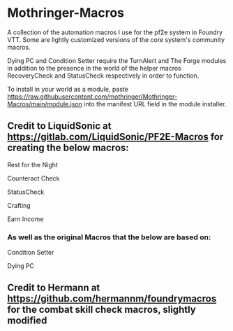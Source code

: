 # Mothringer-Macros
A collection of the automation macros I use for the pf2e system in Foundry VTT. Some are lightly customized versions of the core system's community macros.

Dying PC and Condition Setter require the TurnAlert and The Forge modules in addition to the presence in the world of the helper macros RecoveryCheck and StatusCheck respectively in order to function.

To install in your world as a module, paste https://raw.githubusercontent.com/mothringer/Mothringer-Macros/main/module.json into the manifest URL field in the module installer.


## Credit to LiquidSonic at https://gitlab.com/LiquidSonic/PF2E-Macros for creating the below macros:
Rest for the Night

Counteract Check

StatusCheck

Crafting

Earn Income

### As well as the original Macros that the below are based on:
Condition Setter

Dying PC

## Credit to Hermann at https://github.com/hermannm/foundrymacros for the combat skill check macros, slightly modified
